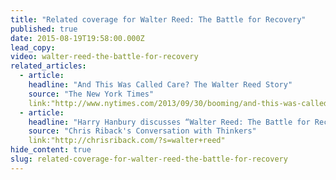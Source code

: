 ```yaml
---
title: "Related coverage for Walter Reed: The Battle for Recovery"
published: true
date: 2015-08-19T19:58:00.000Z
lead_copy:
video: walter-reed-the-battle-for-recovery
related_articles:
  - article:
    headline: "And This Was Called Care? The Walter Reed Story"
    source: "The New York Times"
    link:"http://www.nytimes.com/2013/09/30/booming/and-this-was-called-care-the-walter-reed-story.html?ref=booming&_r=0"
  - article:
    headline: "Harry Hanbury discusses “Walter Reed: The Battle for Recovery”"
    source: "Chris Riback's Conversation with Thinkers"
    link:"http://chrisriback.com/?s=walter+reed"
hide_content: true
slug: related-coverage-for-walter-reed-the-battle-for-recovery
---
```


